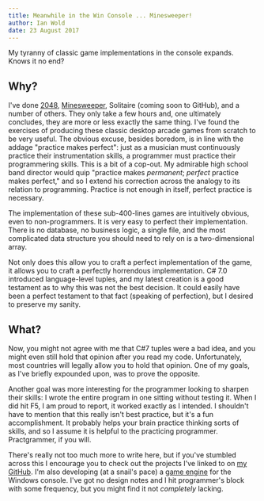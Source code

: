 ```yaml
---
title: Meanwhile in the Win Console ... Minesweeper!
author: Ian Wold
date: 23 August 2017
---
```


My tyranny of classic game implementations in the console expands. Knows it no end?

## Why?

I've done [2048](https://github.com/IanWold/Console2048), [Minesweeper](https://github.com/IanWold/ConsoleMinesweeper), Solitaire (coming soon to GitHub), and a number of others. They only take a few hours and, one ultimately concludes, they are more or less exactly the same thing. I've found the exercises of producing these classic desktop arcade games from scratch to be very useful. The obvious excuse, besides boredom, is in line with the addage "practice makes perfect": just as a musician must continuously practice their instrumentation skills, a programmer must practice their programmering skills. This is a bit of a cop-out. My admirable high school band director would quip "practice makes *permanent*; *perfect* practice makes perfect," and so I extend his correction across the analogy to its relation to programming. Practice is not enough in itself, perfect practice is necessary.

The implementation of these sub-400-lines games are intuitively obvious, even to non-programmers. It is very easy to perfect their implementation. There is no database, no business logic, a single file, and the most complicated data structure you should need to rely on is a two-dimensional array.

Not only does this allow you to craft a perfect implementation of the game, it allows you to craft a perfectly horrendous implementation. C# 7.0 introduced language-level tuples, and my latest creation is a good testament as to why this was not the best decision. It could easily have been a perfect testament to that fact (speaking of perfection), but I desired to preserve my sanity.

## What?

Now, you might not agree with me that C#7 tuples were a bad idea, and you might even still hold that opinion after you read my code. Unfortunately, most countries will legally allow you to hold that opinion. One of my goals, as I've briefly expounded upon, was to prove the opposite.

Another goal was more interesting for the programmer looking to sharpen their skills: I wrote the entire program in one sitting without testing it. When I did hit F5, I am proud to report, it worked exactly as I intended. I shouldn't have to mention that this really isn't best practice, but it's a fun accomplishment. It probably helps your brain practice thinking sorts of skills, and so I assume it is helpful to the practicing programmer. Practgrammer, if you will.

There's really not too much more to write here, but if you've stumbled across this I encourage you to check out the projects I've linked to on [my GitHub](https://github.com/IanWold). I'm also developing (at a snail's pace) a [game engine](https://github.com/IanWold/OutrageEngine) for the Windows console. I've got no design notes and I hit programmer's block with some frequency, but you might find it not *completely* lacking.
